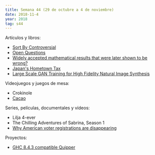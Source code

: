 ```yaml
---
title: Semana 44 (29 de octubre a 4 de noviembre)
date: 2018-11-4
year: 2018
tag: s44
---
```


Artículos y libros:

- [Sort By Controversial](http://slatestarcodex.com/2018/10/30/sort-by-controversial/)
- [Open Questions](https://www.gwern.net/Notes#open-questions)
- [Widely accepted mathematical results that were later shown to be wrong?](https://mathoverflow.net/questions/35468)
- [Japan's Hometown Tax](https://www.kalzumeus.com/2018/10/19/japanese-hometown-tax/)
- [Large Scale GAN Training for High Fidelity Natural Image Synthesis](https://arxiv.org/abs/1809.11096)

Videojuegos y juegos de mesa:

- Crokinole
- [Cacao](https://boardgamegeek.com/boardgame/171499/cacao)

Series, películas, documentales y vídeos:

- Lilja 4-ever
- The Chilling Adventures of Sabrina, Season 1
- [Why American voter registrations are disappearing](https://youtu.be/HG3GD5am-UQ)

Proyectos:

- [GHC 8.4.3 compatible Quipper](https://github.com/mx-psi/quipper)
